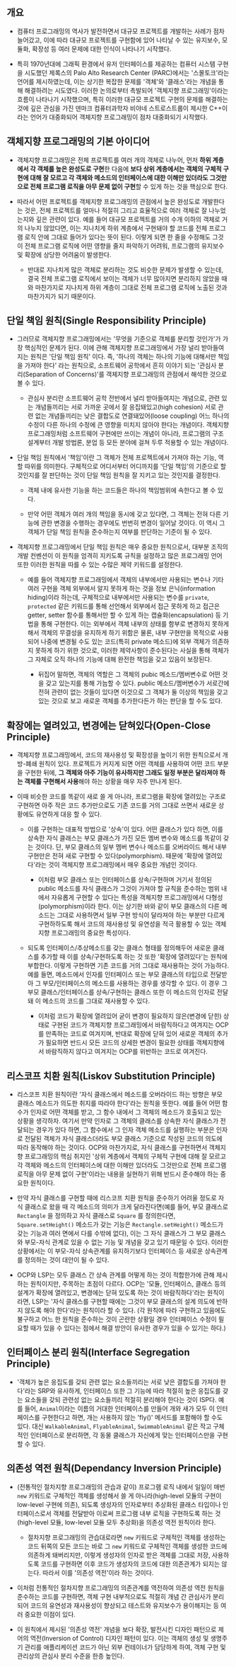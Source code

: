 ## 개요

- 컴퓨터 프로그래밍의 역사가 발전하면서 대규모 프로젝트를 개발하는 사례가 점차 늘어갔고, 이에 따라 대규모 프로젝트를 구현함에 있어 나타날 수 있는 유지보수, 모듈화, 확장성 등 여러 문제에 대한 인식이 나타나기 시작했다.

- 특히 1970년대에 그래픽 환경에서 유저 인터페이스를 제공하는 컴퓨터 시스템 구현을 시도했던 제록스의 Palo Alto Research Center (PARC)에서는 '스몰토크'라는 언어를 제시하였는데, 이는 상기한 복잡한 문제를 '객체'와 '클래스'라는 개념을 통해 해결하려는 시도였다. 이러한 논의로부터 촉발되어 '객체지향 프로그래밍'이라는 흐름이 나타나기 시작했으며, 특히 이러한 대규모 프로젝트 구현의 문제를 해결하는 것에 깊은 관심을 가진 덴마크 컴퓨터과학자 비야네 스트로스트룹이 제시한 C++이라는 언어가 대중화되어 객체지향 프로그래밍이 점차 대중화되기 시작했다.


## 객체지향 프로그래밍의 기본 아이디어

- 객체지향 프로그래밍은 전체 프로젝트를 여러 개의 객체로 나누어, 먼저 **하위 계층에서 각 객체를 높은 완성도로 구현**한 다음에 **보다 상위 계층에서는 객체의 구체적 구현에 대해 잘 모르고 각 객체와 메소드의 인터페이스에 대한 이해만 있더라도 그것만으로 전체 프로그램 로직을 아무 문제 없이 구현**할 수 있게 하는 것을 핵심으로 한다.

- 따라서 어떤 프로젝트를 객체지향 프로그래밍의 관점에서 높은 완성도로 개발한다는 것은, 전체 프로젝트를 얼마나 적절히 그리고 효율적으로 여러 객체로 잘 나누었는지와 깊은 관련이 있다. 예를 들어 대규모 프로젝트를 거의 수개 이하의 객체로 거의 나누지 않았다면, 이는 지나치게 하위 계층에서 구현돼야 할 코드를 전체 프로그램 로직 안에 그대로 들어가 있다는 뜻이 된다. 이렇게 되면 한 줄을 수정해도 그것이 전체 프로그램 로직에 어떤 영향을 줄지 파악하기 어려워, 프로그램의 유지보수 및 확장에 상당한 어려움이 발생한다.

  - 반대로 지나치게 많은 객체로 분리하는 것도 비슷한 문제가 발생할 수 있는데, 결국 전체 프로그램 로직에서 보이는 객체가 너무 많아지면 분리하지 않았을 때와 마찬가지로 지나치게 하위 계층이 그대로 전체 프로그램 로직에 노출된 것과 마찬가지가 되기 때문이다.


## 단일 책임 원칙(Single Responsibility Principle)

- 그러므로 객체지향 프로그래밍에서는 '무엇을 기준으로 객체를 분리할 것인가'가 가장 핵심적인 문제가 된다. 이에 관해 객체지향 프로그래밍에서 가장 널리 받아들여지는 원칙은 '단일 책임 원칙' 이다. 즉, '하나의 객체는 하나의 기능에 대해서만 책임을 가져야 한다' 라는 원칙으로, 소프트웨어 공학에서 흔히 이야기 되는 '관심사 분리(Separation of Concerns)'를 객체지향 프로그래밍의 관점에서 해석한 것으로 볼 수 있다.

  - 관심사 분리란 소프트웨어 공학 전반에서 널리 받아들여지는 개념으로, 관련 있는 개념들끼리는 서로 가까운 곳에서 잘 응집돼있고(high cohesion) 서로 관련 없는 개념들끼리는 낮은 결합도로 연결돼있어(loose coupling) 어느 하나의 수정이 다른 하나의 수정에 큰 영향을 미치지 않아야 한다는 개념이다. 객체지향 프로그래밍처럼 소프트웨어 구현에만 쓰이는 개념이 아니라, 프로그램의 구조 설계부터 개발 방법론, 분업 등 모든 분야에 걸쳐 두루 적용할 수 있는 개념이다.
 
- 단일 책임 원칙에서 '책임'이란 그 객체가 전체 프로젝트에서 가져야 하는 기능, 역할 따위를 의미한다. 구체적으로 어디서부터 어디까지를 '단일 책임'의 기준으로 할 것인지를 잘 판단하는 것이 단일 책임 원칙을 잘 지키고 있는 것인지를 결정한다.

  - 객체 내에 유사한 기능을 하는 코드들은 하나의 책임범위에 속한다고 볼 수 있다.
 
  - 만약 어떤 객체가 여러 개의 책임을 동시에 갖고 있다면, 그 객체는 전혀 다른 기능에 관한 변경을 수행하는 경우에도 번번히 변경이 일어날 것이다. 이 역시 그 객체가 단일 책임 원칙을 준수하는지 여부를 판단하는 기준이 될 수 있다.

- 객체지향 프로그래밍에서 단일 책임 원칙은 매우 중요한 원칙으로서, 대부분 조직의 개발 컨벤션이 이 원칙을 엄격히 지키도록 규칙을 설정하고 많은 프로그래밍 언어 또한 이러한 원칙을 따를 수 있는 수많은 제약 키워드를 설정한다.

  - 예를 들어 객체지향 프로그래밍에서 객체의 내부에서만 사용되는 변수나 기타 여러 구현을 객체 외부에서 알지 못하게 하는 것을 정보 은닉(information hiding)이라 하는데, 구체적으로 내부에서만 사용되는 변수를 `private`, `protected` 같은 키워드를 통해 선언해서 외부에서 접근 못하게 하고 접근은 getter, setter 함수를 통해서만 할 수 있게 하는 캡슐화(encapsulation) 등 기법을 통해 구현한다. 이는 외부에서 객체 내부의 상태를 함부로 변경하지 못하게 해서 객체의 무결성을 유지하게 하기 위함은 물론, 내부 구현만을 목적으로 사용되어 나중에 변경될 수도 있는 코드(특히 private 메소드)에 외부 객체가 의존하지 못하게 하기 위한 것으로, 이러한 제약사항이 준수된다는 사실을 통해 객체가 그 자체로 오직 하나의 기능에 대해 완전한 책임을 갖고 있음이 보장된다.

    - 뒤집어 말하면, 객체의 역할은 그 객체의 pubic 메소드/멤버변수로 어떤 것을 갖고 있는지를 통해 가늠할 수 있다. public 메소드/멤버변수가 서로간에 전혀 관련이 없는 것들이 있다면 이것으로 그 객체가 둘 이상의 책임을 갖고 있는 것으로 보고 새로운 객체를 추가한다든가 하는 판단을 할 수도 있다.

  
## 확장에는 열려있고, 변경에는 닫혀있다(Open-Close Principle)

- 객체지향 프로그래밍에서, 코드의 재사용성 및 확장성을 높이기 위한 원칙으로서 개방-폐쇄 원칙이 있다. 프로젝트가 커지게 되면 어떤 객체를 사용하여 어떤 코드 부분을 구현한 뒤에, **그 객체와 아주 기능이 유사하지만 그래도 일정 부분은 달라져야 하는 객체를 구현해서 사용**해야 하는 상황을 매우 자주 만나게 된다.

- 이때 비슷한 코드를 똑같이 새로 쓸 게 아니라, 프로그램을 확장에 열려있는 구조로 구현하면 아주 작은 코드 추가만으로도 기존 코드를 거의 그대로 쓰면서 새로운 상황에도 유연하게 대응 할 수 있다. 

  - 이를 구현하는 대표적 방법으로 '상속'이 있다. 어떤 클래스가 있다 하면, 이를 상속한 자식 클래스는 부모 클래스가 가진 모든 멤버 변수와 메소드를 똑같이 갖는 것이다. 단, 부모 클래스의 일부 멤버 변수나 메소드를 오버라이드 해서 내부 구현만은 전혀 새로 구현할 수 있다(polymorphism). 때문에 '확장에 열려있다'라는 것이 객체지향 프로그래밍에서 매우 중요한 개념인 것이다. 

    - 이처럼 부모 클래스 또는 인터페이스를 상속/구현하며 거기서 정의된 public 메소드를 자식 클래스가 그것이 가져야 할 규칙을 준수하는 범위 내에서 자유롭게 구현할 수 있다는 특성을 객체지향 프로그래밍에서 다형성(polymorphism)이라 한다. 이는 상기한 바와 같이 부모 클래스의 다른 메소드는 그대로 사용하면서 일부 구현 방식이 달라져야 하는 부분만 다르게 구현하하도록 해서 코드의 재사용성 및 유연성을 적극 활용할 수 있는 객체지향 프로그래밍의 중요한 특성이다.

  - 되도록 인터페이스/추상메소드를 갖는 클래스 형태를 정의해두어 새로운 클래스를 추가할 때 이를 상속/구현하도록 하는 것 또한 '확장에 열려있다'는 원칙에 부합한다. 이렇게 구현하면 기존 코드를 거의 그대로 재사용하는 것이 가능하다. 예를 들면, 메소드에서 인자를 인터페이스 또는 부모 클래스의 타입으로 전달받아 그 부모/인터페이스의 메소드를 사용하는 경우를 생각할 수 있다. 이 경우 그 부모 클래스/인터페이스를 상속/구현하는 클래스 또한 이 메소드의 인자로 전달돼 이 메소드의 코드를 그대로 재사용할 수 있다.

    - 이처럼 코드가 확장에 열려있어 굳이 변경이 필요하지 않은(변경에 닫힌) 상태로 구현된 코드가 객체지향 프로그래밍에서 바람직하다고 여겨지는 OCP를 만족하는 코드로 여겨지며, 반대로 확장에 닫혀 있어 새로운 객체의 추가가 필요하면 반드시 모든 코드의 상세한 변경이 필요한 상태를 객체지향에서 바람직하지 않다고 여겨지는 OCP를 위반하는 코드로 여겨진다.



## 리스코프 치환 원칙(Liskov Substitution Principle)

- 리스코프 치환 원칙이란 '자식 클래스에서 메소드를 오버라이드 하는 방향은 부모 클래스 메소드가 의도한 취지를 따라야 한다'라는 원칙을 뜻한다. 예를 들어 어떤 함수가 인자로 어떤 객체를 받고, 그 함수 내에서 그 객체의 메소드가 호출되고 있는 상황을 생각하자. 여기서 만약 인자로 그 객체의 클래스를 상속한 자식 클래스가 전달되는 경우가 있다 하면, 그 함수에서 그 인자 객체 메소드를 실행하는 부분은 인자로 전달된 객체가 자식 클래스더라도 부모 클래스 기준으로 작성된 코드의 의도에 따라 동작해야 하는 것이다. OCP와 마찬가지로, 자식 클래스를 구현하면서 객체지향 프로그래밍의 핵심 취지인 '상위 계층에서 객체의 구체적 구현에 대해 잘 모르고 각 객체와 메소드의 인터페이스에 대한 이해만 있더라도 그것만으로 전체 프로그램 로직을 아무 문제 없이 구현'이라는 내용을 실현하기 위해 반드시 준수해야 하는 중요한 원칙이다.

- 만약 자식 클래스를 구현할 때에 리스코프 치환 원칙을 준수하기 어려울 정도로 자식 클래스로 왔을 때 각 메소드의 의미가 크게 달라진다면(예를 들어, 부모 클래스로 `Rectangle` 을 정의하고 자식 클래스로 `Square` 를 정의한다면, `Square.setHeight()` 메소드가 갖는 기능은  `Rectangle.setHeight()` 메소드가 갖는 기능과 여러 면에서 다를 수밖에 없다), 이는 그 자식 클래스가 그 부모 클래스와 부모-자식 관계로 있을 수 없는 기능 및 개념을 갖고 있기 때문일 수 있다. 이러한 상황에서는 이 부모-자식 상속관계를 유지하기보다 인터페이스 등 새로운 상속관계를 정의하는 것이 대안이 될 수 있다.

- OCP와 LSP는 모두 클래스 간 상속 관계를 어떻게 하는 것이 적합한가에 관해 제시하는 원칙이지만, 주목하는 초점이 다르다. OCP는 '모듈, 인터페이스, 클래스 등의 설계가 확장에 열려있고, 변경에는 닫혀 있도록 하는 것이 바람직하다'라는 원칙이라면, LSP는 '자식 클래스를 구현할 때에는 그것이 부모 클래스의 설계 의도에 반하지 않도록 해야 한다'라는 원칙이라 할 수 있다. (각 원칙에 따라 구현하고 있음에도 불구하고 어느 한 원칙을 준수하는 것이 곤란한 상황일 경우 인터페이스 수정이 필요할 때가 있을 수 있다는 점에서 해결 방안이 유사한 경우가 있을 수 있기는 하다.)



## 인터페이스 분리 원칙(Interface Segregation Principle)

- '객체가 높은 응집도를 갖되 관련 없는 요소들끼리는 서로 낮은 결합도를 가져야 한다'라는 SRP와 유사하게, 인터페이스 또한 그 기능에 따라 적절히 높은 응집도를 갖는 요소들을 갖되 관련성 없는 요소들끼리 적절히 분리해야 한다는 것이 ISP다. 예를 들어, `Animal`이라는 이름의 거대한 인터페이스를 만들어 개와 새가 모두 이 인터페이스를 구현한다고 하면, 개는 사용하지 않는 'fly()' 메서드를 포함해야 할 수도 있다. 대신 `WalkableAnimal`, `FlyableAnimal`, `SwimmableAnimal` 같은 작고 구체적인 인터페이스로 분리하면, 각 동물 클래스가 자신에게 맞는 인터페이스만을 구현할 수 있다.



## 의존성 역전 원칙(Dependancy Inversion Principle)

- (전통적인 절차지향 프로그래밍의 관습과 같이) 프로그램 로직 내에서 일일이 매번 `new` 키워드로 구체적인 객체를 생성해서 쓸 게 아니라(high-level 모듈의 구현이 low-level 구현에 의존), 되도록 생성자의 인자로부터 추상화된 클래스 타입이나 인터페이스로서 객체를 전달받아 이로써 프로그램 내부 로직을 구현하도록 하는 것(high-level 모듈, low-level 모듈 모두 추상화)을 의존성 역전 원칙이라 한다. 

  - 절차지향 프로그래밍의 관습대로라면 `new` 키워드로 구체적인 객체를 생성하는 코드 뒤쪽의 모든 코드는 바로 그 `new` 키워드로 구체적인 객체를 생성한 코드에 의존하게 돼버리지만, 이렇게 생성자의 인자로 받은 객체를 그대로 저장, 사용하도록 코드를 구현하면 이후 코드가 생성자의 코드에 대한 의존관계가 되지는 않는다. 따라서 이를 '의존성 역전'이라 하는 것이다.

- 이처럼 전통적인 절차지향 프로그래밍의 의존관계를 역전하여 의존성 역전 원칙을 준수하는 코드를 구현하면, 객체 구현 내부적으로도 적절히 개념 간 관심사가 분리되어 코드의 유연성과 재사용성이 향상되고 테스트와 유지보수가 용이해지는 등 여러 중요한 이점이 있다.

- 이 원칙에서 제시된 '의존성 역전' 개념을 보다 확장, 발전시킨 디자인 패턴으로 제어의 역전(Inversion of Control) 디자인 패턴이 있다. 이는 객체의 생성 및 생명주기 관리를 애플리케이션 코드가 아닌 외부 컨테이너가 담당하게 하여, 객체 구현 및 관리상의 관심사 분리 수준을 한층 높인다. 
